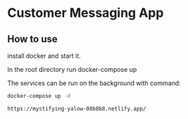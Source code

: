 # Customer Messaging App

## How to use

install docker and start it.

In the root directory run docker-compose up

The services can be run on the background with command:
```bash
docker-compose up -d

https://mystifying-yalow-08b8b8.netlify.app/


